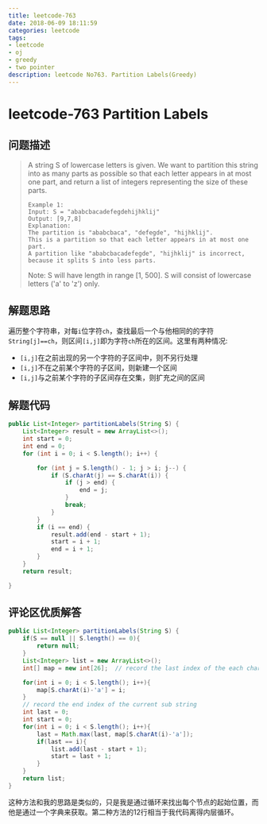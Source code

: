 ```yaml
---
title: leetcode-763
date: 2018-06-09 18:11:59
categories: leetcode
tags:
- leetcode
- oj
- greedy
- two pointer
description: leetcode No763. Partition Labels(Greedy)
---
```

# leetcode-763 Partition Labels

## 问题描述

>A string S of lowercase letters is given. We want to partition this string into as many parts as possible so that each letter appears in at most one part, and return a list of integers representing the size of these parts.
>```text
>Example 1:
>Input: S = "ababcbacadefegdehijhklij"
>Output: [9,7,8]
>Explanation:
>The partition is "ababcbaca", "defegde", "hijhklij".
>This is a partition so that each letter appears in at most one part.
>A partition like "ababcbacadefegde", "hijhklij" is incorrect, because it splits S into less parts.
>```
>Note:
S will have length in range [1, 500].
S will consist of lowercase letters ('a' to 'z') only.

## 解题思路

遍历整个字符串，对每`i`位字符`ch`，查找最后一个与他相同的的字符`String[j]==ch`，则区间`[i,j]`即为字符`ch`所在的区间。这里有两种情况:

* `[i,j]`在之前出现的另一个字符的子区间中，则不另行处理
* `[i,j]`不在之前某个字符的子区间，则新建一个区间
* `[i,j]`与之前某个字符的子区间存在交集，则扩充之间的区间

## 解题代码

```java
public List<Integer> partitionLabels(String S) {
    List<Integer> result = new ArrayList<>();
    int start = 0;
    int end = 0;
    for (int i = 0; i < S.length(); i++) {

        for (int j = S.length() - 1; j > i; j--) {
            if (S.charAt(j) == S.charAt(i)) {
                if (j > end) {
                    end = j;
                }
                break;
            }
        }
        if (i == end) {
            result.add(end - start + 1);
            start = i + 1;
            end = i + 1;
        }
    }
    return result;

}
```

## 评论区优质解答

```java
public List<Integer> partitionLabels(String S) {
    if(S == null || S.length() == 0){
        return null;
    }
    List<Integer> list = new ArrayList<>();
    int[] map = new int[26];  // record the last index of the each char

    for(int i = 0; i < S.length(); i++){
        map[S.charAt(i)-'a'] = i;
    }
    // record the end index of the current sub string
    int last = 0;
    int start = 0;
    for(int i = 0; i < S.length(); i++){
        last = Math.max(last, map[S.charAt(i)-'a']);
        if(last == i){
            list.add(last - start + 1);
            start = last + 1;
        }
    }
    return list;
}
```

这种方法和我的思路是类似的，只是我是通过循环来找出每个节点的起始位置，而他是通过一个字典来获取。第二种方法的12行相当于我代码离得内层循环。